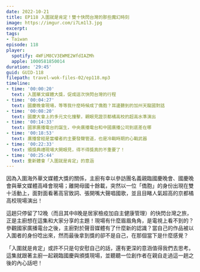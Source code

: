 ```yaml
---
date: 2022-10-21
title: EP118 入圍就是肯定！雙十快閃台灣的那些魔幻時刻
image: https://imgur.com/i7Lm1l3.jpg
excerpt: 
tags:
- Taiwan
episode: 118
player:
  spotify: 4WFiM8CV3EWME2WfdIAZMh
  apple: 1000581850014
duration: '29:45'
guid: GUID-118
filepath: travel-wok-files-02/ep118.mp3
timeline:
- time: '00:00:20'
  text: 入圍華文媒體大獎，促成這次快閃台灣的行程
- time: '00:04:27'
  text: 國慶晚會現場，等等我什麼時候成了僑胞？耳邊聽到的加州天龍國對話
- time: '00:08:20'
  text: 國慶大會上的多元文化撞擊，親眼見證京都橘高校的超高水準演出
- time: '00:14:33'
  text: 國家廣播電台的誕生，中央廣播電台和中國廣播公司到底差在哪
- time: '00:18:53'
  text: 廣播曾經是當權者的主要發聲管道，也是冷戰時期的心戰武器
- time: '00:22:33'
  text: 頒獎典禮現場大開眼見，得不得獎真的不重要了！
- time: '00:25:44'
  text: 重新體會「入圍就是肯定」的意涵
---
```

因為入圍海外華文媒體大獎的關係，主廚有幸以參訪團名義親臨國慶晚會、國慶晚會與華文媒體高峰會現場；離開母國十餘載，突然以一位「僑胞」的身份出現在雙十活動上，面對面看著高官致詞、張開嘴大聲唱國歌，並且目睹人氣超高的京都橘高校現場演出！

這趟只停留了12晚（而且其中8晚是居家檢疫加自主健康管理）的快閃台灣之旅，正是主廚想在這集和大家分享的主題！現場有什麼眉眉角角，是電視上看不到的？參觀國家廣播電台之後，主廚對於聲音媒體有了什麼新的認識？當自己的作品被以入圍者的身份唸出來，然而最後拿到獎的卻不是自己，在那個當下是什麼感覺？

「入圍就是肯定」或許不只是句安慰自己的話，還有更深的意涵值得我們去思考。這集就跟著主廚一起親臨國慶與頒獎現場，並聽聽一位創作者在親自走過這一趟之後的內心話吧！